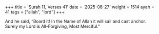 +++
title = 'Surah 11, Verses 41'
date = '2025-08-27'
weight = 1514
ayah = 41
tags = ["allah", "lord"]
+++

And he said, “Board it! In the Name of Allah it will sail and cast anchor. Surely my Lord is All-Forgiving, Most Merciful.”